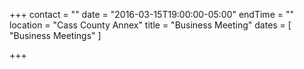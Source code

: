 +++
contact = ""
date = "2016-03-15T19:00:00-05:00"
endTime = ""
location = "Cass County Annex"
title = "Business Meeting"
dates = [ "Business Meetings" ]

+++

